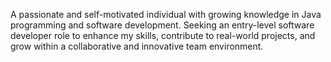 A passionate and self-motivated individual with growing knowledge in Java programming and software development. Seeking an entry-level software developer role to enhance my skills, contribute to real-world projects, and grow within a collaborative and innovative team environment.
